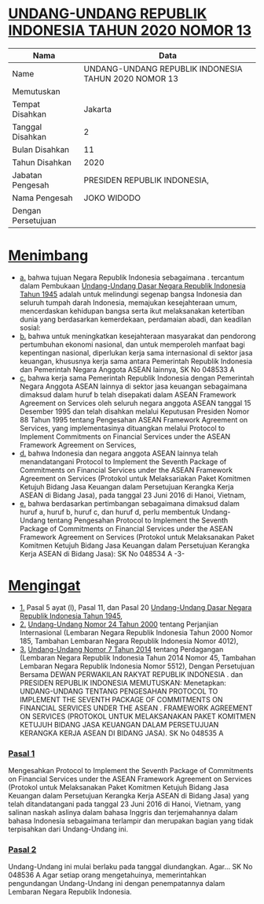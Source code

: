 # [UNDANG-UNDANG REPUBLIK INDONESIA TAHUN 2020 NOMOR 13](http://example.org/legal/document/uu/2020/13)

| Nama | Data |
| ------ | ----- |
|Name|UNDANG-UNDANG REPUBLIK INDONESIA TAHUN 2020 NOMOR 13|
|Memutuskan||
|Tempat Disahkan|Jakarta|
|Tanggal Disahkan|2|
|Bulan Disahkan|11|
|Tahun Disahkan|2020|
|Jabatan Pengesah|PRESIDEN REPUBLIK INDONESIA,|
|Nama Pengesah|JOKO WIDODO|
|Dengan Persetujuan||
# [Menimbang](http://example.org/legal/document/uu/2020/13/menimbang)

* [a.](http://example.org/legal/document/uu/2020/13/menimbang/point/a) bahwa tujuan Negara Republik Indonesia sebagaimana . tercantum dalam Pembukaan [Undang-Undang Dasar Negara Republik Indonesia Tahun 1945](http://example.org/legal/document/uu) adalah untuk melindungi segenap bangsa Indonesia dan seluruh tumpah darah Indonesia, memajukan kesejahteraan umum, mencerdaskan kehidupan bangsa serta ikut melaksanakan ketertiban dunia yang berdasarkan kemerdekaan, perdamaian abadi, dan keadilan sosial:
* [b.](http://example.org/legal/document/uu/2020/13/menimbang/point/b) bahwa untuk meningkatkan kesejahteraan masyarakat dan pendorong pertumbuhan ekonomi nasional, dan untuk memperoleh manfaat bagi kepentingan nasional, diperlukan kerja sama internasional di sektor jasa keuangan, khususnya kerja sama antara Pemerintah Republik Indonesia dan Pemerintah Negara Anggota ASEAN lainnya, SK No 048533 A
* [c.](http://example.org/legal/document/uu/2020/13/menimbang/point/c) bahwa kerja sama Pemerintah Republik Indonesia dengan Pemerintah Negara Anggota ASEAN lainnya di sektor jasa keuangan sebagaimana dimaksud dalam huruf b telah disepakati dalam ASEAN Framework Agreement on Services oleh seluruh negara anggota ASEAN tanggal 15 Desember 1995 dan telah disahkan melalui Keputusan Presiden Nomor 88 Tahun 1995 tentang Pengesahan ASEAN Framework Agreement on Services, yang implementasinya dituangkan melalui Protocol to Implement Commitments on Financial Services under the ASEAN Framework Agreement on Services,
* [d.](http://example.org/legal/document/uu/2020/13/menimbang/point/d) bahwa Indonesia dan negara anggota ASEAN lainnya telah menandatangani Protocol to Implement the Seventh Package of Commitments on Financial Services under the ASEAN Framework Agreement on Services (Protokol untuk Melaksariakan Paket Komitmen Ketujuh Bidang Jasa Keuangan dalam Persetujuan Kerangka Kerja ASEAN di Bidang Jasa), pada tanggal 23 Juni 2016 di Hanoi, Vietnam,
* [e.](http://example.org/legal/document/uu/2020/13/menimbang/point/e) bahwa berdasarkan pertimbangan sebagaimana dimaksud dalam huruf a, huruf b, huruf c, dan huruf d, perlu membentuk Undang-Undang tentang Pengesahan Protocol to Implement the Seventh Package of Commitments on Financial Services under the ASEAN Framework Agreement on Services (Protokol untuk Melaksanakan Paket Komitmen Ketujuh Bidang Jasa Keuangan dalam Persetujuan Kerangka Kerja ASEAN di Bidang Jasa): SK No 048534 A -3-
# [Mengingat](http://example.org/legal/document/uu/2020/13/mengingat)

* [1.](http://example.org/legal/document/uu/2020/13/mengingat/point/0001) Pasal 5 ayat (l), Pasal 11, dan Pasal 20 [Undang-Undang Dasar Negara Republik Indonesia Tahun 1945](http://example.org/legal/document/uu),
* [2.](http://example.org/legal/document/uu/2020/13/mengingat/point/0002) [Undang-Undang Nomor 24 Tahun 2000](http://example.org/legal/document/uu/2000/24) tentang Perjanjian Internasional (Lembaran Negara Republik Indonesia Tahun 2000 Nomor 185, Tambahan Lembaran Negara Republik Indonesia Nomor 4012),
* [3.](http://example.org/legal/document/uu/2020/13/mengingat/point/0003) [Undang-Undang Nomor 7 Tahun 2014](http://example.org/legal/document/uu/2014/7) tentang Perdagangan (Lembaran Negara Republik Indonesia Tahun 2014 Nomor 45, Tambahan Lembaran Negara Republik Indonesia Nomor 5512), Dengan Persetujuan Bersama DEWAN PERWAKILAN RAKYAT REPUBLIK INDONESIA . dan PRESIDEN REPUBLIK INDONESIA MEMUTUSKAN: Menetapkan: UNDANG-UNDANG TENTANG PENGESAHAN PROTOCOL TO IMPLEMENT THE SEVENTH PACKAGE OF COMMITMENTS ON FINANCIAL SERVICES UNDER THE ASEAN . FRAMEWORK AGREEMENT ON SERVICES (PROTOKOL UNTUK MELAKSANAKAN PAKET KOMITMEN KETUJUH BIDANG JASA KEUANGAN DALAM PERSETUJUAN KERANGKA KERJA ASEAN DI BIDANG JASA). SK No 048535 A

### [Pasal 1](http://example.org/legal/document/uu/2020/13/pasal/0001)
Mengesahkan Protocol to Implement the Seventh Package of Commitments on Financial Services under the ASEAN Framework Agreement on Services (Protokol untuk Melaksanakan Paket Komitmen Ketujuh Bidang Jasa Keuangan dalam Persetujuan Kerangka Kerja ASEAN di Bidang Jasa) yang telah ditandatangani pada tanggal 23 Juni 2016 di Hanoi, Vietnam, yang salinan naskah aslinya dalam bahasa Inggris dan terjemahannya dalam bahasa Indonesia sebagaimana terlampir dan merupakan bagian yang tidak terpisahkan dari Undang-Undang ini.


### [Pasal 2](http://example.org/legal/document/uu/2020/13/pasal/0002)
Undang-Undang ini mulai berlaku pada tanggal diundangkan. Agar... SK No 048536 A Agar setiap orang mengetahuinya, memerintahkan pengundangan Undang-Undang ini dengan penempatannya dalam Lembaran Negara Republik Indonesia.
